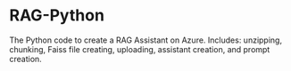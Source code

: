 # RAG-Python
The Python code to create a RAG Assistant on Azure. Includes: unzipping, chunking, Faiss file creating, uploading, assistant creation, and prompt creation.
